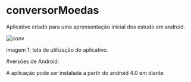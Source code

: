 # conversorMoedas

Aplicativo criado para uma aprensentação inicial dos estudo em android.

![conv](https://user-images.githubusercontent.com/48802923/68498456-9e43ff00-0235-11ea-8977-4a216c9eb083.png)

imagem 1: tela de utilização do aplicativo.

#versões de Android:

A aplicação pode ser instalada a partir do android 4.0 em diante





